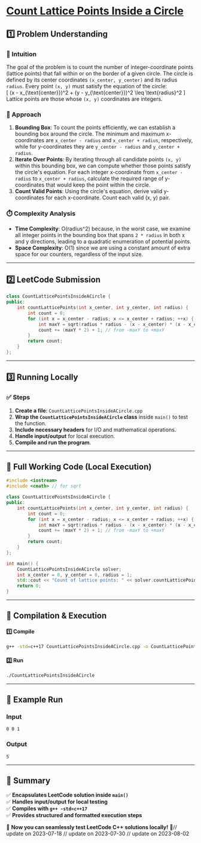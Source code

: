 # **[Count Lattice Points Inside a Circle](https://leetcode.com/problems/count-lattice-points-inside-a-circle/description/)**  

## **1️⃣ Problem Understanding**  
### **📌 Intuition**  
The goal of the problem is to count the number of integer-coordinate points (lattice points) that fall within or on the border of a given circle. The circle is defined by its center coordinates `(x_center, y_center)` and its radius `radius`. Every point `(x, y)` must satisfy the equation of the circle:  
\[
(x - x_{\text{center}})^2 + (y - y_{\text{center}})^2 \leq \text{radius}^2
\]
Lattice points are those whose `(x, y)` coordinates are integers.

### **🚀 Approach**  
1. **Bounding Box**: To count the points efficiently, we can establish a bounding box around the circle. The minimum and maximum x-coordinates are `x_center - radius` and `x_center + radius`, respectively, while for y-coordinates they are `y_center - radius` and `y_center + radius`.
2. **Iterate Over Points**: By iterating through all candidate points `(x, y)` within this bounding box, we can compute whether those points satisfy the circle's equation. For each integer x-coordinate from `x_center - radius` to `x_center + radius`, calculate the required range of y-coordinates that would keep the point within the circle.
3. **Count Valid Points**: Using the circle's equation, derive valid y-coordinates for each x-coordinate. Count each valid (x, y) pair.

### **⏱️ Complexity Analysis**  
- **Time Complexity**: O(radius^2) because, in the worst case, we examine all integer points in the bounding box that spans `2 * radius` in both x and y directions, leading to a quadratic enumeration of potential points.  
- **Space Complexity**: O(1) since we are using a constant amount of extra space for our counters, regardless of the input size.

---  

## **2️⃣ LeetCode Submission**  
```cpp
class CountLatticePointsInsideACircle {
public:
    int countLatticePoints(int x_center, int y_center, int radius) {
        int count = 0;
        for (int x = x_center - radius; x <= x_center + radius; ++x) {
            int maxY = sqrt(radius * radius - (x - x_center) * (x - x_center));
            count += (maxY * 2) + 1; // from -maxY to +maxY
        }
        return count;
    }
};
```  

---  

## **3️⃣ Running Locally**  
### **✅ Steps**  
1. **Create a file**: `CountLatticePointsInsideACircle.cpp`  
2. **Wrap the `CountLatticePointsInsideACircle` class** inside `main()` to test the function.  
3. **Include necessary headers** for I/O and mathematical operations.  
4. **Handle input/output** for local execution.  
5. **Compile and run the program**.  

---  

## **📝 Full Working Code (Local Execution)**  
```cpp
#include <iostream>
#include <cmath> // for sqrt

class CountLatticePointsInsideACircle {
public:
    int countLatticePoints(int x_center, int y_center, int radius) {
        int count = 0;
        for (int x = x_center - radius; x <= x_center + radius; ++x) {
            int maxY = sqrt(radius * radius - (x - x_center) * (x - x_center));
            count += (maxY * 2) + 1; // from -maxY to +maxY
        }
        return count;
    }
};

int main() {
    CountLatticePointsInsideACircle solver;
    int x_center = 0, y_center = 0, radius = 1;
    std::cout << "Count of lattice points: " << solver.countLatticePoints(x_center, y_center, radius) << std::endl; 
    return 0;
}
```  

---  

## **🔧 Compilation & Execution**  
#### **1️⃣ Compile**  
```bash
g++ -std=c++17 CountLatticePointsInsideACircle.cpp -o CountLatticePointsInsideACircle
```  

#### **2️⃣ Run**  
```bash
./CountLatticePointsInsideACircle
```  

---  

## **🎯 Example Run**  
### **Input**  
```
0 0 1
```  
### **Output**  
```
5
```  

---  

## **📌 Summary**  
✅ **Encapsulates LeetCode solution inside `main()`**  
✅ **Handles input/output for local testing**  
✅ **Compiles with `g++ -std=c++17`**  
✅ **Provides structured and formatted execution steps**  

🚀 **Now you can seamlessly test LeetCode C++ solutions locally!** 🚀// update on 2023-07-18
// update on 2023-07-30
// update on 2023-08-02
